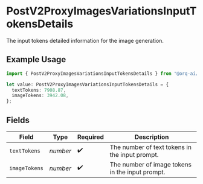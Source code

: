# PostV2ProxyImagesVariationsInputTokensDetails

The input tokens detailed information for the image generation.

## Example Usage

```typescript
import { PostV2ProxyImagesVariationsInputTokensDetails } from "@orq-ai/node/models/operations";

let value: PostV2ProxyImagesVariationsInputTokensDetails = {
  textTokens: 7908.87,
  imageTokens: 3942.08,
};
```

## Fields

| Field                                           | Type                                            | Required                                        | Description                                     |
| ----------------------------------------------- | ----------------------------------------------- | ----------------------------------------------- | ----------------------------------------------- |
| `textTokens`                                    | *number*                                        | :heavy_check_mark:                              | The number of text tokens in the input prompt.  |
| `imageTokens`                                   | *number*                                        | :heavy_check_mark:                              | The number of image tokens in the input prompt. |